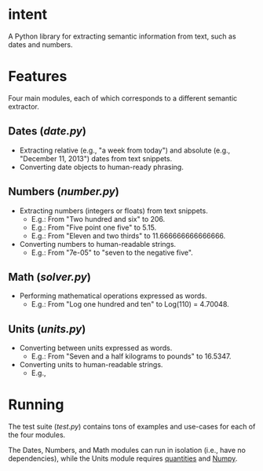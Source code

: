 # intent

A Python library for extracting semantic information from text, such as dates and numbers.

# Features

Four main modules, each of which corresponds to a different semantic extractor.

## Dates (_date.py_)
- Extracting relative (e.g., "a week from today") and absolute (e.g., "December 11, 2013") dates from text snippets.
- Converting date objects to human-ready phrasing.

## Numbers (_number.py_)
- Extracting numbers (integers or floats) from text snippets.
	- E.g.: From "Two hundred and six" to 206.
	- E.g.: From "Five point one five" to 5.15.
	- E.g.: From "Eleven and two thirds" to 11.666666666666666.
- Converting numbers to human-readable strings.
	- E.g.: From "7e-05" to "seven to the negative five".

## Math (_solver.py_)
- Performing mathematical operations expressed as words.
	- E.g.: From "Log one hundred and ten" to Log(110) = 4.70048.

## Units (_units.py_)
- Converting between units expressed as words.
	- E.g.: From "Seven and a half kilograms to pounds" to 16.5347.
- Converting units to human-readable strings.
	- E.g., 


# Running

The test suite (_test.py_) contains tons of examples and use-cases for each of the four modules.

The Dates, Numbers, and Math modules can run in isolation (i.e., have no dependencies), while the Units module requires [quantities](https://pypi.python.org/pypi/quantities) and [Numpy](http://www.numpy.org).